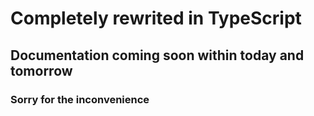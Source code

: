 # Completely rewrited in TypeScript
## Documentation coming soon within today and tomorrow

### Sorry for the inconvenience